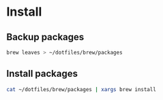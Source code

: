 # Install

## Backup packages
```bash
brew leaves > ~/dotfiles/brew/packages
```

## Install packages
```bash
cat ~/dotfiles/brew/packages | xargs brew install
```
